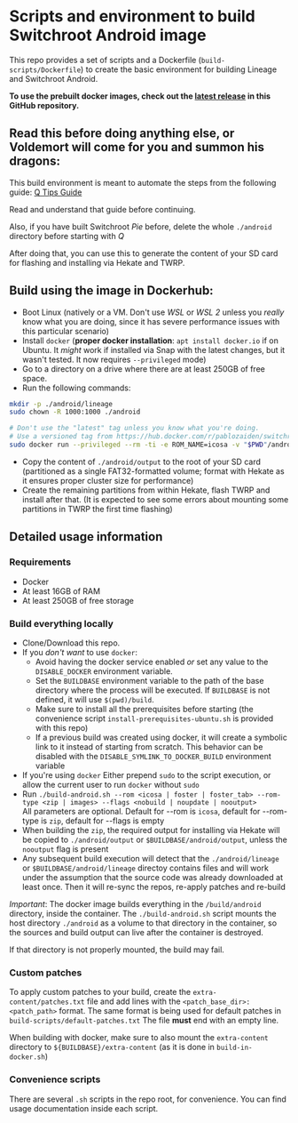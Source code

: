 # Scripts and environment to build Switchroot Android image

This repo provides a set of scripts and a Dockerfile (`build-scripts/Dockerfile`) to create the basic environment for building Lineage and Switchroot Android.

**To use the prebuilt docker images, check out the [latest release](https://github.com/PabloZaiden/switchroot-android-build/releases/latest) in this GitHub repository.**

## Read this before doing anything else, or Voldemort will come for you and summon his dragons:
This build environment is meant to automate the steps from the following guide: [Q Tips Guide](https://gitlab.com/ZachyCatGames/q-tips-guide)

Read and understand that guide before continuing.

Also, if you have built Switchroot *Pie* before, delete the whole `./android` directory before starting with *Q*

After doing that, you can use this to generate the content of your SD card for flashing and installing via Hekate and TWRP.

## Build using the image in Dockerhub:
- Boot Linux (natively or a VM. Don't use *WSL* or *WSL 2* unless you *really* know what you are doing, since it has severe performance issues with this particular scenario)
- Install `docker` (**proper docker installation**: `apt install docker.io` if on Ubuntu. It *might* work if installed via Snap with the latest changes, but it wasn't tested. It now requires `--privileged` mode) 
- Go to a directory on a drive where there are at least 250GB of free space.
- Run the following commands:
```bash
mkdir -p ./android/lineage
sudo chown -R 1000:1000 ./android

# Don't use the "latest" tag unless you know what you're doing. 
# Use a versioned tag from https://hub.docker.com/r/pablozaiden/switchroot-android-build/tags
sudo docker run --privileged --rm -ti -e ROM_NAME=icosa -v "$PWD"/android:/build/android pablozaiden/switchroot-android-build:latest
```
- Copy the content of `./android/output` to the root of your SD card (partitioned as a single FAT32-formatted volume; format with Hekate as it ensures proper cluster size for performance)
- Create the remaining partitions from within Hekate, flash TWRP and install after that. (It is expected to see some errors about mounting some partitions in TWRP the first time flashing)

## Detailed usage information

### Requirements
- Docker
- At least 16GB of RAM
- At least 250GB of free storage

### Build everything locally

- Clone/Download this repo.
- If you *don't want* to use `docker`:
    - Avoid having the docker service enabled *or* set any value to the `DISABLE_DOCKER` environment variable.
    - Set the `BUILDBASE` environment variable to the path of the base directory where the process will be executed. If `BUILDBASE` is not defined, it will use `$(pwd)/build`. 
    - Make sure to install all the prerequisites before starting (the convenience script `install-prerequisites-ubuntu.sh` is provided with this repo)
    - If a previous build was created using docker, it will create a symbolic link to it instead of starting from scratch. This behavior can be disabled with the `DISABLE_SYMLINK_TO_DOCKER_BUILD` environment variable
- If you're using `docker` Either prepend `sudo` to the script execution, or allow the current user to run `docker` without `sudo`
- Run `./build-android.sh --rom <icosa | foster | foster_tab> --rom-type <zip | images> --flags <nobuild | noupdate | nooutput>`  
All parameters are optional. Default for --rom is `icosa`, default for --rom-type is `zip`, default for --flags is empty
- When building the `zip`, the required output for installing via Hekate will be copied to `./android/output` or `$BUILDBASE/android/output`, unless the `nooutput` flag is present
- Any subsequent build execution will detect that the `./android/lineage` or `$BUILDBASE/android/lineage` directoy contains files and will work under the assumption that the source code was already downloaded at least once. Then it will re-sync the repos, re-apply patches and re-build

*Important*: The docker image builds everything in the `/build/android` directory, inside the container. The `./build-android.sh` script mounts the host directory `./android` as a volume to that directory in the container, so the sources and build output can live after the container is destroyed.

If that directory is not properly mounted, the build may fail.

### Custom patches

To apply custom patches to your build, create the `extra-content/patches.txt` file and add lines with the `<patch_base_dir>:<patch_path>` format. The same format is being used for default patches in `build-scripts/default-patches.txt`
The file **must** end with an empty line.

When building with docker, make sure to also mount the `extra-content` directory to `${BUILDBASE}/extra-content` (as it is done in `build-in-docker.sh`)

### Convenience scripts

There are several `.sh` scripts in the repo root, for convenience. You can find usage documentation inside each script.

